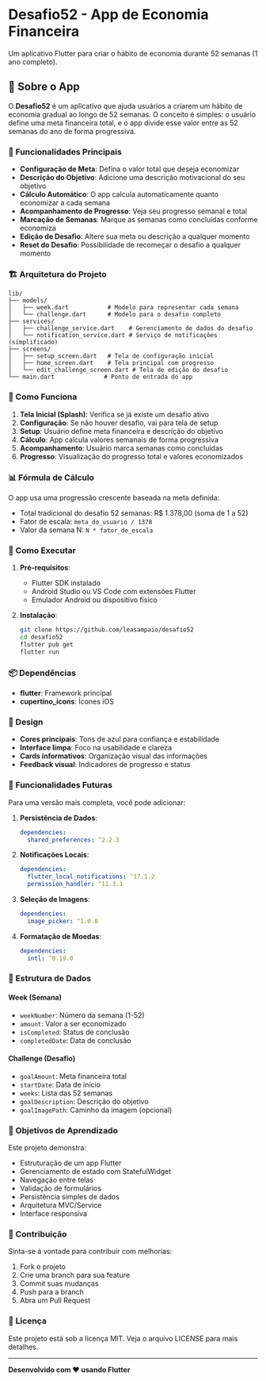 # Desafio52 - App de Economia Financeira

Um aplicativo Flutter para criar o hábito de economia durante 52 semanas (1 ano completo).

## 📱 Sobre o App

O **Desafio52** é um aplicativo que ajuda usuários a criarem um hábito de economia gradual ao longo de 52 semanas. O conceito é simples: o usuário define uma meta financeira total, e o app divide esse valor entre as 52 semanas do ano de forma progressiva.

### 🎯 Funcionalidades Principais

- **Configuração de Meta**: Defina o valor total que deseja economizar
- **Descrição do Objetivo**: Adicione uma descrição motivacional do seu objetivo
- **Cálculo Automático**: O app calcula automaticamente quanto economizar a cada semana
- **Acompanhamento de Progresso**: Veja seu progresso semanal e total
- **Marcação de Semanas**: Marque as semanas como concluídas conforme economiza
- **Edição de Desafio**: Altere sua meta ou descrição a qualquer momento
- **Reset do Desafio**: Possibilidade de recomeçar o desafio a qualquer momento

### 🏗️ Arquitetura do Projeto

```
lib/
├── models/
│   ├── week.dart           # Modelo para representar cada semana
│   └── challenge.dart      # Modelo para o desafio completo
├── services/
│   ├── challenge_service.dart    # Gerenciamento de dados do desafio
│   └── notification_service.dart # Serviço de notificações (simplificado)
├── screens/
│   ├── setup_screen.dart   # Tela de configuração inicial
│   ├── home_screen.dart    # Tela principal com progresso
│   └── edit_challenge_screen.dart # Tela de edição do desafio
└── main.dart              # Ponto de entrada do app
```

### 🔧 Como Funciona

1. **Tela Inicial (Splash)**: Verifica se já existe um desafio ativo
2. **Configuração**: Se não houver desafio, vai para tela de setup
3. **Setup**: Usuário define meta financeira e descrição do objetivo
4. **Cálculo**: App calcula valores semanais de forma progressiva
5. **Acompanhamento**: Usuário marca semanas como concluídas
6. **Progresso**: Visualização do progresso total e valores economizados

### 📊 Fórmula de Cálculo

O app usa uma progressão crescente baseada na meta definida:

- Total tradicional do desafio 52 semanas: R$ 1.378,00 (soma de 1 a 52)
- Fator de escala: `meta_do_usuario / 1378`
- Valor da semana N: `N * fator_de_escala`

### 🚀 Como Executar

1. **Pré-requisitos**:

   - Flutter SDK instalado
   - Android Studio ou VS Code com extensões Flutter
   - Emulador Android ou dispositivo físico

2. **Instalação**:
   ```bash
   git clone https://github.com/leasampaio/desafio52
   cd desafio52
   flutter pub get
   flutter run
   ```

### 📦 Dependências

- **flutter**: Framework principal
- **cupertino_icons**: Ícones iOS

### 🎨 Design

- **Cores principais**: Tons de azul para confiança e estabilidade
- **Interface limpa**: Foco na usabilidade e clareza
- **Cards informativos**: Organização visual das informações
- **Feedback visual**: Indicadores de progresso e status

### 🔮 Funcionalidades Futuras

Para uma versão mais completa, você pode adicionar:

1. **Persistência de Dados**:

   ```yaml
   dependencies:
     shared_preferences: ^2.2.3
   ```

2. **Notificações Locais**:

   ```yaml
   dependencies:
     flutter_local_notifications: ^17.1.2
     permission_handler: ^11.3.1
   ```

3. **Seleção de Imagens**:

   ```yaml
   dependencies:
     image_picker: ^1.0.8
   ```

4. **Formatação de Moedas**:
   ```yaml
   dependencies:
     intl: ^0.19.0
   ```

### 📝 Estrutura de Dados

#### Week (Semana)

- `weekNumber`: Número da semana (1-52)
- `amount`: Valor a ser economizado
- `isCompleted`: Status de conclusão
- `completedDate`: Data de conclusão

#### Challenge (Desafio)

- `goalAmount`: Meta financeira total
- `startDate`: Data de início
- `weeks`: Lista das 52 semanas
- `goalDescription`: Descrição do objetivo
- `goalImagePath`: Caminho da imagem (opcional)

### 🎯 Objetivos de Aprendizado

Este projeto demonstra:

- Estruturação de um app Flutter
- Gerenciamento de estado com StatefulWidget
- Navegação entre telas
- Validação de formulários
- Persistência simples de dados
- Arquitetura MVC/Service
- Interface responsiva


### 👥 Contribuição

Sinta-se à vontade para contribuir com melhorias:

1. Fork o projeto
2. Crie uma branch para sua feature
3. Commit suas mudanças
4. Push para a branch
5. Abra um Pull Request

### 📄 Licença

Este projeto está sob a licença MIT. Veja o arquivo LICENSE para mais detalhes.

---

**Desenvolvido com ❤️ usando Flutter**
